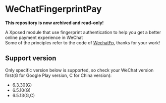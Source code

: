 
# WeChatFingerprintPay
**This repository is now archived and read-only!**

A Xposed module that use fingerprint authentication to help you get a better online payment experience in WeChat
<br>
Some of the principles refer to the code of <a href="https://github.com/dss16694/WechatFp">WechatFp</a>, thanks for your work!


## Support version
Only specific version below is supported, so check your WeChat version first(G for Google Play version, C for China version):
- 6.3.30(G)
- 6.5.10(G)
- 6.5.13(G,C)
